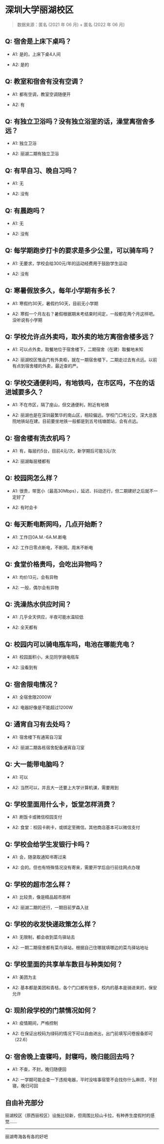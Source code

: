 # 深圳大学丽湖校区

> 数据来源：匿名 (2021 年 06 月) + 匿名 (2022 年 06 月)

## Q: 宿舍是上床下桌吗？

- A1: 是的，上床下桌4人间

- A2: 是的

## Q: 教室和宿舍有没有空调？

- A1: 都有空调，教室空调随便开

- A2: 有

## Q: 有独立卫浴吗？没有独立浴室的话，澡堂离宿舍多远？

- A1: 独立卫浴

- A2: 丽湖二期有独立卫浴

## Q: 有早自习、晚自习吗？

- A1: 无

- A2: 没有

## Q: 有晨跑吗？

- A1: 无

- A2: 没有

## Q: 每学期跑步打卡的要求是多少公里，可以骑车吗？

- A1: 无要求，学校会给300元/年的运动经费用于鼓励学生运动

- A2: 没有

## Q: 寒暑假放多久，每年小学期有多长？

- A1: 寒假约30天，暑假约50天，目前无小学期

- A2: 寒假一个月左右？暑假根据期末考结束时间定，一般都在两个月这样吧。没听说有小学期

## Q: 学校允许点外卖吗，取外卖的地方离宿舍楼多远？

- A1: 可以点外卖，取餐地位于宿舍楼下，二期宿舍（在建）取餐地未知

- A2: 丽湖校区惟品门有外卖柜，就在一期宿舍楼下，二期走过去有点远。以前有点到宿舍楼的外卖，最近查的严。

## Q: 学校交通便利吗，有地铁吗，在市区吗，不在的话进城要多久？

- A1: 不在市区，隔了座山，但交通便利，附近有地铁

- A2: 丽湖也是在深圳最繁华的南山区，相较偏远。学校门口有公交，深大总医院地铁站在建。目前要坐地铁一般都是到五号线塘朗站，会有点远。

## Q: 宿舍楼有洗衣机吗？

- A1: 有，每层约5台，目前4元/次，新学期后可能3元/次

- A2: 丽湖每层楼都有

## Q: 校园网怎么样？

- A1: 很贵，带宽小（最高30Mbps），延迟、抖动还行，但二期建好之后就不一定好了

- A2: 有时会卡

## Q: 每天断电断网吗，几点开始断？

- A1: 工作日0A.M.-6A.M.断电

- A2: 工作日零点断电，不断网。周末不断电

## Q: 食堂价格贵吗，会吃出异物吗？

- A1: 均价13元，会有异物

- A2: 一般，偶尔会有异物

## Q: 洗澡热水供应时间？

- A1: 几乎全天供应，半夜可能水温较低

- A2: 全天都有

## Q: 校园内可以骑电瓶车吗，电池在哪能充电？

- A1: 校园面积小，未见同学骑电瓶车

- A2: 没看到有

## Q: 宿舍限电情况？

- A1: 全宿舍限2000W

- A2: 电器好像是不能超过1200W

## Q: 通宵自习有去处吗？

- A1: 宿舍楼下有通宵自习室

- A2: 丽湖二期各栋宿舍配备通宵自习室

## Q: 大一能带电脑吗？

- A1: 可以

- A2: 当然可以，并且大一还要上大学计算机课，需要用到

## Q: 学校里面用什么卡，饭堂怎样消费？

- A1: 刷饭卡或微信校园支付

- A2: 食堂：校园卡刷卡，或绑定至微信。其他商店基本可以微信支付

## Q: 学校会给学生发银行卡吗？

- A1: 会，随录取通知书寄过来

- A2: 会的。但也有特殊情况没有寄来，需要开学后自行前往网点办理

## Q: 学校的超市怎么样？

- A1: 比较贵，像是精品超市那样

- A2: 丽湖二期的还行，一期目前罗森入驻

## Q: 学校的收发快递政策怎么样？

- A1: 无限制，都会收到菜鸟驿站去

- A2: 一期二期宿舍都有菜鸟驿站，根据自己住哪就填哪边的菜鸟驿站地址

## Q: 学校里面的共享单车数目与种类如何？

- A1: 美团为主

- A2: 基本都是美团和青桔，各个门口都有很多，校内的基本是骑进来的，保安允许

## Q: 现阶段学校的门禁情况如何？

- A1: 疫情期间，严格控制

- A2: 在保证出校码为绿码的情况下可以自由进出，出门前填写问卷报备即可（22.6）

## Q: 宿舍晚上查寝吗，封寝吗，晚归能回去吗？

- A1: 不查，不封，晚归随便回

- A2: 一学期可能会查一下违规电器，平时没啥事宿管不会找你什么麻烦，不封寝，晚归可回

## 自由补充部分

丽湖校区（原西丽校区）设施比较新，但周围比较山卡拉，有种养生度假村的感觉......

***

丽湖粤海各有各的好吧